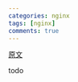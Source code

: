 ```yaml
---
categories: nginx
tags: [nginx]
comments: true
---
```


[原文](http://blog.martinfjordvald.com/2010/07/nginx-primer/)

todo